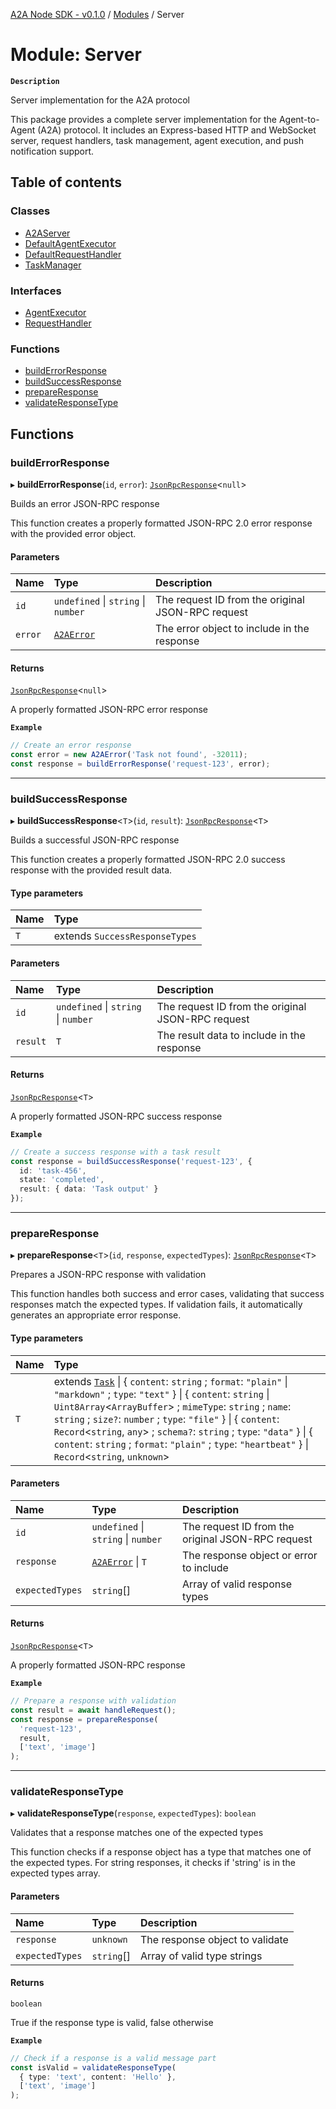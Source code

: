 [A2A Node SDK - v0.1.0](../README.md) / [Modules](../modules.md) / Server

# Module: Server

**`Description`**

Server implementation for the A2A protocol

This package provides a complete server implementation for the Agent-to-Agent (A2A) protocol.
It includes an Express-based HTTP and WebSocket server, request handlers, task management,
agent execution, and push notification support.

## Table of contents

### Classes

- [A2AServer](../classes/Server.A2AServer.md)
- [DefaultAgentExecutor](../classes/Server.DefaultAgentExecutor.md)
- [DefaultRequestHandler](../classes/Server.DefaultRequestHandler.md)
- [TaskManager](../classes/Server.TaskManager.md)

### Interfaces

- [AgentExecutor](../interfaces/Server.AgentExecutor.md)
- [RequestHandler](../interfaces/Server.RequestHandler.md)

### Functions

- [buildErrorResponse](Server.md#builderrorresponse)
- [buildSuccessResponse](Server.md#buildsuccessresponse)
- [prepareResponse](Server.md#prepareresponse)
- [validateResponseType](Server.md#validateresponsetype)

## Functions

### buildErrorResponse

▸ **buildErrorResponse**(`id`, `error`): [`JsonRpcResponse`](Core.md#jsonrpcresponse)\<``null``\>

Builds an error JSON-RPC response

This function creates a properly formatted JSON-RPC 2.0 error response
with the provided error object.

#### Parameters

| Name | Type | Description |
| :------ | :------ | :------ |
| `id` | `undefined` \| `string` \| `number` | The request ID from the original JSON-RPC request |
| `error` | [`A2AError`](../classes/Core.A2AError.md) | The error object to include in the response |

#### Returns

[`JsonRpcResponse`](Core.md#jsonrpcresponse)\<``null``\>

A properly formatted JSON-RPC error response

**`Example`**

```typescript
// Create an error response
const error = new A2AError('Task not found', -32011);
const response = buildErrorResponse('request-123', error);
```

___

### buildSuccessResponse

▸ **buildSuccessResponse**\<`T`\>(`id`, `result`): [`JsonRpcResponse`](Core.md#jsonrpcresponse)\<`T`\>

Builds a successful JSON-RPC response

This function creates a properly formatted JSON-RPC 2.0 success response
with the provided result data.

#### Type parameters

| Name | Type |
| :------ | :------ |
| `T` | extends `SuccessResponseTypes` |

#### Parameters

| Name | Type | Description |
| :------ | :------ | :------ |
| `id` | `undefined` \| `string` \| `number` | The request ID from the original JSON-RPC request |
| `result` | `T` | The result data to include in the response |

#### Returns

[`JsonRpcResponse`](Core.md#jsonrpcresponse)\<`T`\>

A properly formatted JSON-RPC success response

**`Example`**

```typescript
// Create a success response with a task result
const response = buildSuccessResponse('request-123', {
  id: 'task-456',
  state: 'completed',
  result: { data: 'Task output' }
});
```

___

### prepareResponse

▸ **prepareResponse**\<`T`\>(`id`, `response`, `expectedTypes`): [`JsonRpcResponse`](Core.md#jsonrpcresponse)\<`T`\>

Prepares a JSON-RPC response with validation

This function handles both success and error cases, validating that
success responses match the expected types. If validation fails,
it automatically generates an appropriate error response.

#### Type parameters

| Name | Type |
| :------ | :------ |
| `T` | extends [`Task`](../interfaces/Core.Task.md) \| \{ `content`: `string` ; `format`: ``"plain"`` \| ``"markdown"`` ; `type`: ``"text"``  } \| \{ `content`: `string` \| `Uint8Array`\<`ArrayBuffer`\> ; `mimeType`: `string` ; `name`: `string` ; `size?`: `number` ; `type`: ``"file"``  } \| \{ `content`: `Record`\<`string`, `any`\> ; `schema?`: `string` ; `type`: ``"data"``  } \| \{ `content`: `string` ; `format`: ``"plain"`` ; `type`: ``"heartbeat"``  } \| `Record`\<`string`, `unknown`\> |

#### Parameters

| Name | Type | Description |
| :------ | :------ | :------ |
| `id` | `undefined` \| `string` \| `number` | The request ID from the original JSON-RPC request |
| `response` | [`A2AError`](../classes/Core.A2AError.md) \| `T` | The response object or error to include |
| `expectedTypes` | `string`[] | Array of valid response types |

#### Returns

[`JsonRpcResponse`](Core.md#jsonrpcresponse)\<`T`\>

A properly formatted JSON-RPC response

**`Example`**

```typescript
// Prepare a response with validation
const result = await handleRequest();
const response = prepareResponse(
  'request-123',
  result,
  ['text', 'image']
);
```

___

### validateResponseType

▸ **validateResponseType**(`response`, `expectedTypes`): `boolean`

Validates that a response matches one of the expected types

This function checks if a response object has a type that matches
one of the expected types. For string responses, it checks if 'string'
is in the expected types array.

#### Parameters

| Name | Type | Description |
| :------ | :------ | :------ |
| `response` | `unknown` | The response object to validate |
| `expectedTypes` | `string`[] | Array of valid type strings |

#### Returns

`boolean`

True if the response type is valid, false otherwise

**`Example`**

```typescript
// Check if a response is a valid message part
const isValid = validateResponseType(
  { type: 'text', content: 'Hello' },
  ['text', 'image']
);
```
